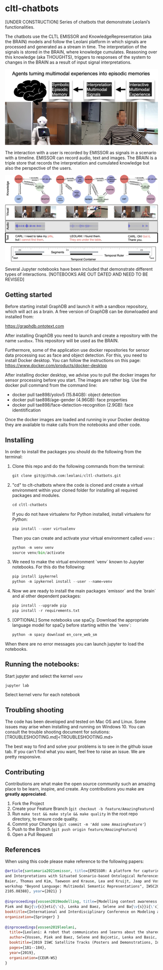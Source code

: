 # cltl-chatbots

\[UNDER CONSTRUCTION\]
Series of chatbots that demonstrate Leolani’s functionalities.

The chatbots use the CLTL EMISSOR and KnowledgeRepresentation (aka the BRAIN) models and follow the Leolani platform in
which signals are processed and generated as a stream in time. The interpretation of the signals is stored in the BRAIN,
where knowledge cumulates. Reasoning over this knowledge (aka THOUGHTS), triggers to responses of the system to changes
in the BRAIN as a result of input signal interpretations.

![./images/signal-to-symbolic.png](./images/signal-to-symbolic.png)

The interaction with a user is recorded by EMISSOR as signals in a scenario with a timeline. EMISSOR can record audio,
text and images. The BRAIN is a triple store that records the interpretation and cumulated knowledge but also the
perspective of the users.

![./images/interaction-to-knowledge.png](./images/interaction-to-knowledge.png)

Several Jupyter notebooks have been included that demonstrate different types of interactions.
\[NOTEBOOKS ARE OUT DATED AND NEED TO BE REVISED\]

## Getting started

Before starting install GraphDB and launch it with a sandbox repository, which will act as a brain. A free version of
GraphDB can be donwloaded and installed from:

https://graphdb.ontotext.com

After installing GraphDB you need to launch and create a repository with the name `sandbox`. This repository will be
used as the BRAIN.

Furthermore, some of the application use docker repositories for sensor data processing suc as face and object detection.
For this, you need to install Docker desktop.  You can follow the instructions on this page: https://www.docker.com/products/docker-desktop

After installing docker desktop, we advise you to pull the docker images for sensor processing before you start. The images are rather big.
Use the docker pull command from the command line:

- docker pull tae898/yolov5 (15.84GB): object detection
- docker pull tae898/age-gender (4.96GB): face properties
- docker pull tae898/face-detection-recognition (2.9GB): face identitification

Once the docker images are loaded and running in your Docker desktop they are available to make calls from the notebooks and other code.

## Installing

In order to install the packages you should do the following from the terminal:

<ol>
<li> Clone this repo and do the following commands from the terminal:

```python
git clone git@github.com:leolani/cltl-chatbots.git
```

<li> "cd" to clt-chatbots where the code is cloned and create a virtual environment within your cloned folder for
   installing all required packages and modules. 

```python
cd cltl-chatbots
```

If you do not have virtualenv for Python installed, install virtualenv for Python:

```python
pip install --user virtualenv
```

Then you can create and activate your virtual environment called `venv` :

```python
python -m venv venv
source venv/bin/activate
```

<li> We need to make the virtual environment `venv` known to Jupyter notebooks. For this do the following:

```python
pip install ipykernel
python -m ipykernel install --user --name=venv
```

<li> Now we are ready to install the main packages `emissor` and the `brain` and al other dependent packages:

```python
pip install --upgrade pip
pip install -r requirements.txt
```

<li> [OPTIONAL] Some notebooks use spaCy. Download the appropriate language model for spaCy before starting within the
   `venv`:

```python
python -m spacy download en_core_web_sm
```

</ol>

When there are no error messages you can launch jupyter to load the notebooks.

## Running the notebooks:

Start jupyter and select the kernel `venv`

```python
jupyter lab
```

Select kernel venv for each notebook

## Troubling shooting

The code has been developed and tested on Mac OS and Linux. Some issues may arise when installing and running on Windows 10.
You can consult the trouble shooting document for solutions: \[TROUBLESHOOTING.md\]\<TROUBLESHOOTING.md>

The best way to find and solve your problems is to see in the github issue tab. If you can't find what you want, feel free to raise an issue. We are pretty responsive.

## Contributing

Contributions are what make the open source community such an amazing place to be learn, inspire, and create. Any contributions you make are **greatly appreciated**.

1. Fork the Project
1. Create your Feature Branch (`git checkout -b feature/AmazingFeature`)
1. Run `make test && make style && make quality` in the root repo directory, to ensure code quality.
1. Commit your Changes (`git commit -m 'Add some AmazingFeature'`)
1. Push to the Branch (`git push origin feature/AmazingFeature`)
1. Open a Pull Request

## References

When using this code please make reference to the following papers:

```bibtex
@article{santamaria2021emissor, title={EMISSOR: A platform for capturing multimodal interactions as Episodic Memories
and Interpretations with Situated Scenario-based Ontological References}, author={Santamar{\'\i}a, Selene B{\'a}ez and
Baier, Thomas and Kim, Taewoon and Krause, Lea and Kruijt, Jaap and Vossen, Piek}, booktitle={Processings of the MMSR
workshop "Beyond Language: Multimodal Semantic Representations", IWSC2021, also available as arXiv preprint arXiv:
2105.08388}, year={2021} }

@inproceedings{vossen2019modelling, title={Modelling context awareness for a situated semantic agent}, author={Vossen,
Piek and Baj{\v{c}}eti{\'c}, Lenka and Baez, Selene and Ba{\v{s}}i{\'c}, Suzana and Kraaijeveld, Bram},
booktitle={International and Interdisciplinary Conference on Modeling and Using Context}, pages={238--252}, year={2019},
organization={Springer} }

@inproceedings{vossen2019leolani,
  title={Leolani: A robot that communicates and learns about the shared world},
  author={Vossen, Piek and Baez, Selene and Bajcetic, Lenka and Basic, Suzana and Kraaijeveld, Bram},
  booktitle={2019 ISWC Satellite Tracks (Posters and Demonstrations, Industry, and Outrageous Ideas), ISWC 2019-Satellites},
  pages={181--184},
  year={2019},
  organization={CEUR-WS}
}
```

